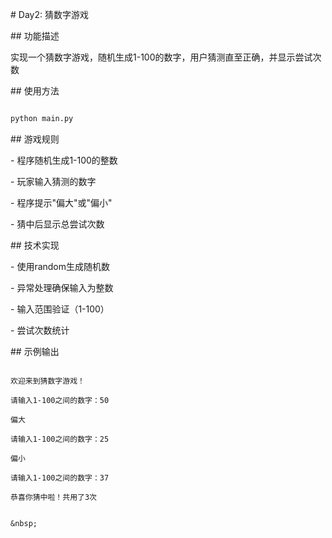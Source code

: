 \# Day2: 猜数字游戏

\## 功能描述

实现一个猜数字游戏，随机生成1-100的数字，用户猜测直至正确，并显示尝试次数

\## 使用方法

```bash

python main.py

```

\## 游戏规则

\- 程序随机生成1-100的整数

\- 玩家输入猜测的数字

\- 程序提示"偏大"或"偏小"

\- 猜中后显示总尝试次数

\## 技术实现

\- 使用random生成随机数

\- 异常处理确保输入为整数

\- 输入范围验证（1-100）

\- 尝试次数统计

\## 示例输出

```

欢迎来到猜数字游戏！

请输入1-100之间的数字：50

偏大

请输入1-100之间的数字：25

偏小

请输入1-100之间的数字：37

恭喜你猜中啦！共用了3次

```

```

&nbsp;

